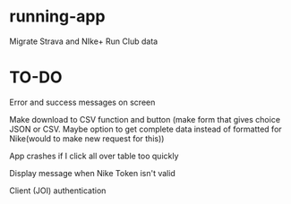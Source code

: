 # running-app

Migrate Strava and NIke+ Run Club data

# TO-DO

Error and success messages on screen

Make download to CSV function and button (make form that gives choice JSON or CSV. Maybe option to get complete data instead of formatted for Nike(would to make new request for this))

App crashes if I click all over table too quickly

Display message when Nike Token isn't valid

Client (JOI) authentication
